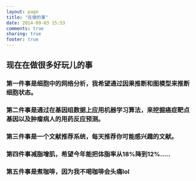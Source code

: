 ```yaml
---
layout: page
title: "在做的事"
date: 2014-09-03 15:53
comments: true
sharing: true
footer: true
---
```

## 现在在做很多好玩儿的事

### 第一件事是细胞中的网络分析，我希望通过因果推断和图模型来推断细胞状态。

### 第二件事是通过在基因组数据上应用机器学习算法，来挖掘癌症靶点基因以及肿瘤病人的用药反应预测。

### 第三件事是一个文献推荐系统，每天推荐你可能感兴趣的文献。

### 第四件事减脂增肌，希望今年能把体脂率从18%降到12%.....

### 第五件事是煮咖啡，因为我不喝咖啡会头痛lol